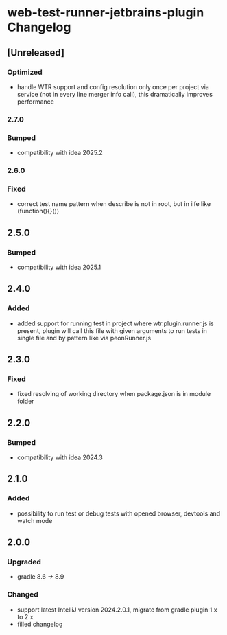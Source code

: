 <!-- Keep a Changelog guide -> https://keepachangelog.com -->

# web-test-runner-jetbrains-plugin Changelog

## [Unreleased]

### Optimized
- handle WTR support and config resolution only once per project via service (not in every line merger info call), this dramatically improves performance 

### 2.7.0

### Bumped
- compatibility with idea 2025.2

### 2.6.0

### Fixed
- correct test name pattern when describe is not in root, but in iife like (function(){}()) 

## 2.5.0

### Bumped
- compatibility with idea 2025.1

## 2.4.0

### Added
- added support for running test in project where wtr.plugin.runner.js is present, plugin will call this file with given arguments to run tests in single file and by pattern like via peonRunner.js

## 2.3.0

### Fixed
- fixed resolving of working directory when package.json is in module folder

## 2.2.0

### Bumped
- compatibility with idea 2024.3

## 2.1.0

### Added
- possibility to run test or debug tests with opened browser, devtools and watch mode

## 2.0.0

### Upgraded
- gradle 8.6 -> 8.9

### Changed
- support latest IntelliJ version 2024.2.0.1, migrate from gradle plugin 1.x to 2.x
- filled changelog
